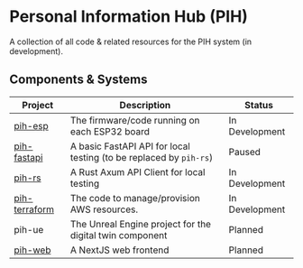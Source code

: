 # Personal Information Hub (PIH)

A collection of all code & related resources for the PIH system (in development).

## Components & Systems

| Project                                                         | Description                                                | Status        |
| ----------------------------------------------------------------- | -------------------------------------------------------- | -------------- |
| [pih-esp](https://github.com/christoff-linde/pih-esp)             | The firmware/code running on each ESP32 board            | In Development |
| [pih-fastapi](https://github.com/christoff-linde/pih-fastapi)     | A basic FastAPI API for local testing (to be replaced by `pih-rs`) | Paused         |
| [pih-rs](https://github.com/christoff-linde/pih-rs)               | A Rust Axum API Client for local testing                 | In Development |
| [pih-terraform](https://github.com/christoff-linde/pih-terraform) | The code to manage/provision AWS resources.              | In Development |
| pih-ue                                                            | The Unreal Engine project for the digital twin component | Planned        |
| [pih-web](https://github.com/christoff-linde/pih-nextjs-web)      | A NextJS web frontend                                    | Planned        |
